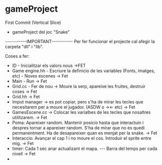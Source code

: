 # gameProject
First Commit (Vertical Slice)

- gameProject del joc "Snake"



-----------IMPORTANT-----------
Per fer funcionar el projecte cal afegir la carpeta "dll" i "lib".

Coses a fer:

- ID - Inicialitzar els valors nous ->FET
- Game engine.hh - Escriure la definicio de les variables (Fonts, imatges, etc) - Noves escenes -> Fet
- Main - Run -> Fet
- Grid.cc - Fer de nou -> Moure la serp, apareixe les fruites, destruir coses  -> Fet
- Grid.hh -> Fet
- Imput manager -> es pot copiar, pero s'ha de mirar les tecles que necesitarem per a moure el jugador. (ASDW o -><- etc) -> Fet
- GamesEscene.cc -> Colocar les varialbes de les tecles que nosaltres utilitzarem. -> Fet
- Poma: Apareixer random. Mantenir posicio hasta que interactuin i despres tornar a apareixer random. S'ha de mirar que no es quedi permanentment. Ha de desapareixer quan es menjat per la snake. -> Fet
- Interaccio: Avançar el cap 1 i no moure el cos. Introduir el sprite entre mig.  -> Fet
- timer: Cada 1 sec anar actualizant el mapa. --- Barra del temps per cada nivell -> Fet
- 

